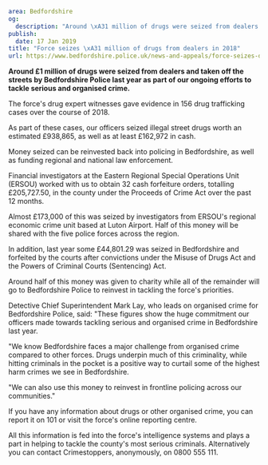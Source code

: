 ```yaml
area: Bedfordshire
og:
  description: "Around \xA31 million of drugs were seized from dealers and taken off the streets by Bedfordshire Police last year as part of our ongoing efforts to tackle serious and organised crime."
publish:
  date: 17 Jan 2019
title: "Force seizes \xA31 million of drugs from dealers in 2018"
url: https://www.bedfordshire.police.uk/news-and-appeals/force-seizes-drug-dealers-jan2019
```

**Around £1 million of drugs were seized from dealers and taken off the streets by Bedfordshire Police last year as part of our ongoing efforts to tackle serious and organised crime.**

The force's drug expert witnesses gave evidence in 156 drug trafficking cases over the course of 2018.

As part of these cases, our officers seized illegal street drugs worth an estimated £938,865, as well as at least £162,972 in cash.

Money seized can be reinvested back into policing in Bedfordshire, as well as funding regional and national law enforcement.

Financial investigators at the Eastern Regional Special Operations Unit (ERSOU) worked with us to obtain 32 cash forfeiture orders, totalling £205,727.50, in the county under the Proceeds of Crime Act over the past 12 months.

Almost £173,000 of this was seized by investigators from ERSOU's regional economic crime unit based at Luton Airport. Half of this money will be shared with the five police forces across the region.

In addition, last year some £44,801.29 was seized in Bedfordshire and forfeited by the courts after convictions under the Misuse of Drugs Act and the Powers of Criminal Courts (Sentencing) Act.

Around half of this money was given to charity while all of the remainder will go to Bedfordshire Police to reinvest in tackling the force's priorities.

Detective Chief Superintendent Mark Lay, who leads on organised crime for Bedfordshire Police, said: "These figures show the huge commitment our officers made towards tackling serious and organised crime in Bedfordshire last year.

"We know Bedfordshire faces a major challenge from organised crime compared to other forces. Drugs underpin much of this criminality, while hitting criminals in the pocket is a positive way to curtail some of the highest harm crimes we see in Bedfordshire.

"We can also use this money to reinvest in frontline policing across our communities."

If you have any information about drugs or other organised crime, you can report it on 101 or visit the force's online reporting centre.

All this information is fed into the force's intelligence systems and plays a part in helping to tackle the county's most serious criminals. Alternatively you can contact Crimestoppers, anonymously, on 0800 555 111.
